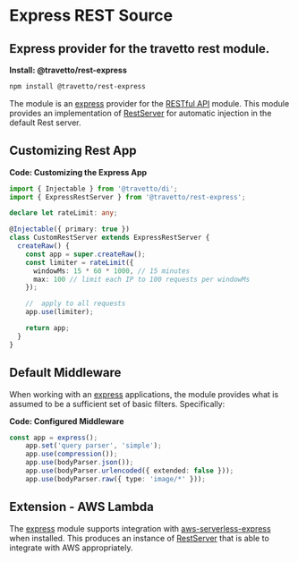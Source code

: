<!-- This file was generated by the framweork and should not be modified directly -->
<!-- Please modify https://github.com/travetto/travetto/tree/master/module/rest-express/doc.ts and execute "npm run docs" to rebuild -->
# Express REST Source
## Express provider for the travetto rest module.

**Install: @travetto/rest-express**
```bash
npm install @travetto/rest-express
```

The module is an [express](https://expressjs.com) provider for the [RESTful API](https://github.com/travetto/travetto/tree/master/module/rest#readme "Declarative api for RESTful APIs with support for the dependency injection module.") module.  This module provides an implementation of [RestServer](https://github.com/travetto/travetto/tree/master/module/rest/src/server/base.ts#L17) for automatic injection in the default Rest server.

## Customizing Rest App

**Code: Customizing the Express App**
```typescript
import { Injectable } from '@travetto/di';
import { ExpressRestServer } from '@travetto/rest-express';

declare let rateLimit: any;

@Injectable({ primary: true })
class CustomRestServer extends ExpressRestServer {
  createRaw() {
    const app = super.createRaw();
    const limiter = rateLimit({
      windowMs: 15 * 60 * 1000, // 15 minutes
      max: 100 // limit each IP to 100 requests per windowMs
    });

    //  apply to all requests
    app.use(limiter);

    return app;
  }
}
```

## Default Middleware
When working with an [express](https://expressjs.com) applications, the module provides what is assumed to be a sufficient set of basic filters. Specifically:

**Code: Configured Middleware**
```typescript
const app = express();
    app.set('query parser', 'simple');
    app.use(compression());
    app.use(bodyParser.json());
    app.use(bodyParser.urlencoded({ extended: false }));
    app.use(bodyParser.raw({ type: 'image/*' }));
```

## Extension - AWS Lambda
The [express](https://expressjs.com) module supports integration with [aws-serverless-express](https://github.com/awslabs/aws-serverless-express/blob/master/README.md) when installed.  This produces an instance of [RestServer](https://github.com/travetto/travetto/tree/master/module/rest/src/server/base.ts#L17) that is able to integrate with AWS appropriately.

